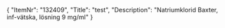 {
  "ItemNr": "132409",
  "Title": "test",
  "Description": "Natriumklorid Baxter, inf-vätska, lösning 9 mg/ml"
}